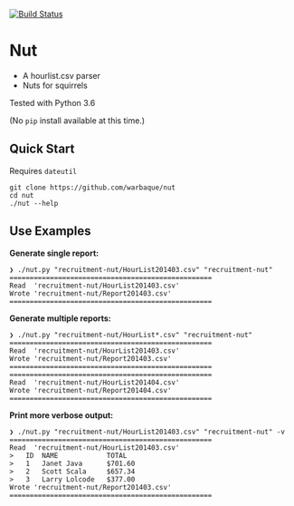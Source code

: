 [![Build Status](https://travis-ci.org/warbaque/nut.svg?branch=master)](https://travis-ci.org/warbaque/master)

Nut
===

- A hourlist.csv parser
- Nuts for squirrels

Tested with Python 3.6

(No ``pip`` install available at this time.)


Quick Start
-----------

Requires `dateutil`

    git clone https://github.com/warbaque/nut
    cd nut
    ./nut --help


Use Examples
------------

**Generate single report:**

    ❯ ./nut.py "recruitment-nut/HourList201403.csv" "recruitment-nut"
    ==================================================
    Read  'recruitment-nut/HourList201403.csv'
    Wrote 'recruitment-nut/Report201403.csv'
    ==================================================

**Generate multiple reports:**

    ❯ ./nut.py "recruitment-nut/HourList*.csv" "recruitment-nut"
    ==================================================
    Read  'recruitment-nut/HourList201403.csv'
    Wrote 'recruitment-nut/Report201403.csv'
    ==================================================
    ==================================================
    Read  'recruitment-nut/HourList201404.csv'
    Wrote 'recruitment-nut/Report201404.csv'
    ==================================================

**Print more verbose output:**

    ❯ ./nut.py "recruitment-nut/HourList201403.csv" "recruitment-nut" -v
    ==================================================
    Read  'recruitment-nut/HourList201403.csv'
    >   ID  NAME            TOTAL
    >   1   Janet Java      $701.60
    >   2   Scott Scala     $657.34
    >   3   Larry Lolcode   $377.00
    Wrote 'recruitment-nut/Report201403.csv'
    ==================================================
